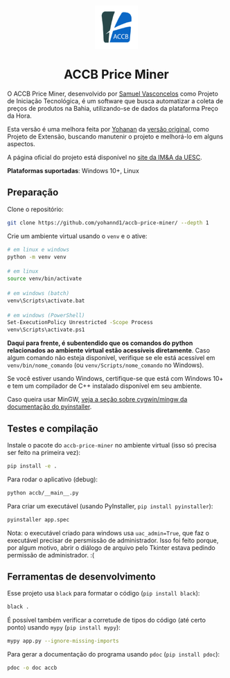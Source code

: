 <p align="center">
  <img src="accb/static/img/accb.png" alt="Logo ACCB" width="100"/>
</span>
<h1 align="center">ACCB Price Miner</h1>

O ACCB Price Miner, desenvolvido por [Samuel
Vasconcelos](https://github.com/smvasconcelos/) como Projeto de
Iniciação Tecnológica, é um software que busca automatizar a coleta de
preços de produtos na Bahia, utilizando-se de dados da plataforma Preço
da Hora.

Esta versão é uma melhora feita por
[Yohanan](https://github.com/yohannd1/) da [versão
original](https://github.com/smvasconcelos/ACCB_IT), como Projeto de
Extensão, buscando manutenir o projeto e melhorá-lo em alguns aspectos.

A página oficial do projeto está disponível no [site da IM&A da
UESC](https://ima.uesc.br/accb_price_miner/).

**Plataformas suportadas**: Windows 10+, Linux

## Preparação

Clone o repositório:

```sh
git clone https://github.com/yohannd1/accb-price-miner/ --depth 1
```

Crie um ambiente virtual usando o `venv` e o ative:

```sh
# em linux e windows
python -m venv venv

# em linux
source venv/bin/activate

# em windows (batch)
venv\Scripts\activate.bat

# em windows (PowerShell)
Set-ExecutionPolicy Unrestricted -Scope Process
venv\Scripts\activate.ps1
```

**Daqui para frente, é subentendido que os comandos do python
relacionados ao ambiente virtual estão acessíveis diretamente**. Caso
algum comando não esteja disponível, verifique se ele está acessível em
`venv/bin/nome_comando` (ou `venv/Scripts/nome_comando` no Windows).

Se você estiver usando Windows, certifique-se que está com Windows 10+ e
tem um compilador de C++ instalado disponível em seu ambiente.

Caso queira usar MinGW, [veja a seção sobre cygwin/mingw da documentação
do
pyinstaller](https://pyinstaller.readthedocs.io/en/stable/bootloader-building.html#build-using-cygwin-and-mingw).

## Testes e compilação

Instale o pacote do `accb-price-miner` no ambiente virtual (isso só
precisa ser feito na primeira vez):

```sh
pip install -e .
```

Para rodar o aplicativo (debug):

```sh
python accb/__main__.py
```

Para criar um executável (usando PyInstaller, `pip install pyinstaller`):

```sh
pyinstaller app.spec
```

Nota: o executável criado para windows usa `uac_admin=True`, que faz o
executável precisar de persmissão de administrador. Isso foi feito
porque, por algum motivo, abrir o diálogo de arquivo pelo Tkinter estava
pedindo permissão de administrador. :(

## Ferramentas de desenvolvimento

Esse projeto usa `black` para formatar o código (`pip install black`):

```sh
black .
```

É possível também verificar a corretude de tipos do código (até certo
ponto) usando `mypy` (`pip install mypy`):

```sh
mypy app.py --ignore-missing-imports
```

Para gerar a documentação do programa usando `pdoc` (`pip install
pdoc`):

```sh
pdoc -o doc accb
```
